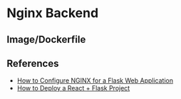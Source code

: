 # Nginx Backend

## Image/Dockerfile

## References

+ [How to Configure NGINX for a Flask Web Application](https://www.patricksoftwareblog.com/how-to-configure-nginx-for-a-flask-web-application/)
+ [How to Deploy a React + Flask Project](https://blog.miguelgrinberg.com/post/how-to-deploy-a-react--flask-project)
